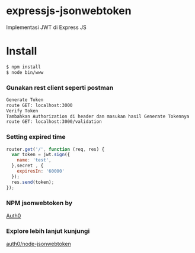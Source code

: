 # expressjs-jsonwebtoken
Implementasi JWT di Express JS

# Install

```bash
$ npm install
$ node bin/www
```
### Gunakan rest client seperti postman
```bash
Generate Token
route GET: localhost:3000
Verify Token
Tambahkan Authorization di header dan masukan hasil Generate Tokennya
route GET: localhost:3000/validation
```
### Setting expired time
```js
router.get('/', function (req, res) {
  var token = jwt.sign({
    name: 'test',
  },secret , {
    expiresIn: '60000'
  });
  res.send(token);
});
```
### NPM jsonwebtoken by 
[Auth0](https://auth0.com)
### Explore lebih lanjut kunjungi 
[auth0/node-jsonwebtoken](https://github.com/auth0/node-jsonwebtoken)
